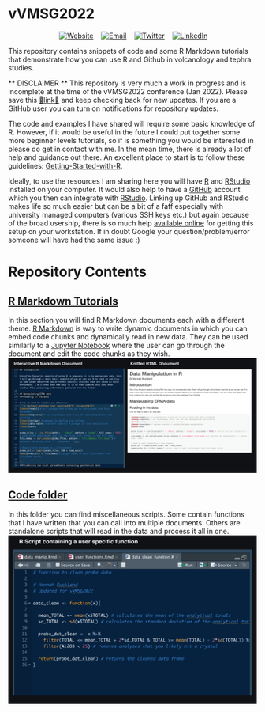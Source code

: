 # vVMSG2022

<div align="center">

&nbsp;&nbsp;&nbsp;
<a href="https://hannahmbuckland.wordpress.com/"><img border="0" alt="Website" src="https://assets.dryicons.com/uploads/icon/svg/4926/home.svg" width="40" height="40"></a>&nbsp;&nbsp;&nbsp;
<a href="mailto:h.m.buckland@swansea.ac.uk"><img border="0" alt="Email" src="https://assets.dryicons.com/uploads/icon/svg/8007/c804652c-fae4-43d7-b539-187d6a408254.svg" width="40" height="40"></a>&nbsp;&nbsp;&nbsp;
<a href="https://twitter.com/HannahMBuckland"><img border="0" alt="Twitter" src="https://assets.dryicons.com/uploads/icon/svg/8385/c23f7ffc-ca8d-4246-8978-ce9f6d5bcc99.svg" width="40" height="40"></a>&nbsp;&nbsp;&nbsp;
<a href="https://www.linkedin.com/in/hmbuckland1992/"><img border="0" alt="LinkedIn" src="https://assets.dryicons.com/uploads/icon/svg/8337/a347cd89-1662-4421-be90-58e5e8004eae.svg" width="40" height="40"></a>&nbsp;&nbsp;&nbsp;

</div>

This repository contains snippets of code and some R Markdown tutorials that demonstrate how you can use R and Github in volcanology and tephra studies.

** DISCLAIMER ** This repository is very much a work in progress and is incomplete at the time of the vVMSG2022 conference (Jan 2022). Please save this [🔗link🔗](https://github.com/HannahBuckland/vVMSG2022) and keep checking back for new updates. If you are a GitHub user you can turn on notifications for repository updates.

The code and examples I have shared will require some basic knowledge of R.
However, if it would be useful in the future I could put together some more beginner levels tutorials, so if is something you would be interested in please do get in contact with me.
In the mean time, there is already a lot of help and guidance out there. 
An excellent place to start is to follow these guidelines: [Getting-Started-with-R](https://support.rstudio.com/hc/en-us/articles/201141096-Getting-Started-with-R).

Ideally, to use the resources I am sharing here you will have [R](https://www.r-project.org/) and [RStudio](https://www.rstudio.com/products/rstudio/download/) installed on your computer.
It would also help to have a [GitHub](https://docs.github.com/en/get-started) account which you then can integrate with [RStudio](https://happygitwithr.com/rstudio-git-github.html). Linking up GitHub and RStudio makes life so much easier but can be a bit of a faff especially with university managed computers (various SSH keys etc.) but again because of the broad usership, there is so much help [available online](https://rfortherestofus.com/2021/02/how-to-use-git-github-with-r/) for getting this setup on your workstation. If in doubt Google your question/problem/error someone will have had the same issue :)


# Repository Contents

## [R Markdown Tutorials](https://github.com/HannahBuckland/vVMSG2022/tree/main/docs)
In this section you will find R Markdown documents each with a different theme. [R Markdown](https://rmarkdown.rstudio.com/lesson-1.html) is way to write dynamic documents in which you can embed code chunks and dynamically read in new data. They can be used similarly to a [Jupyter Notebook](https://realpython.com/jupyter-notebook-introduction/) where the user can go through the document and edit the code chunks as they wish.
![](https://github.com/HannahBuckland/vVMSG2022/blob/main/images/markdown.png)

## [Code folder](https://github.com/HannahBuckland/vVMSG2022/tree/main/code)
In this folder you can find miscellaneous scripts. Some contain functions that I have written that you can call into multiple documents. Others are standalone scripts that will read in the data and process it all in one.
![](https://github.com/HannahBuckland/vVMSG2022/blob/main/images/script.png)
